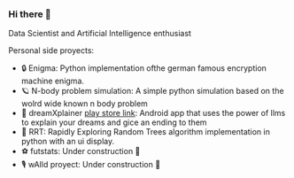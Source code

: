 ### Hi there 👋

Data Scientist and Artificial Intelligence enthusiast

Personal side proyects:

- 🔒 Enigma: Python implementation ofthe german famous encryption machine enigma.
- 🪐 N-body problem simulation: A simple python simulation based on the wolrd wide known n body problem 
- 🐑 dreamXplainer [play store link](https://play.google.com/store/apps/details?id=com.dreamxplainer&hl=es_419&gl=US): Android app that uses the power of llms to explain your dreams and gice an ending to them
- 🧩 RRT: Rapidly Exploring Random Trees algorithm implementation in python with an ui display.
- ⚽ futstats: Under construction 🚧
- 🎙️ wAIld proyect: Under construction 🚧

